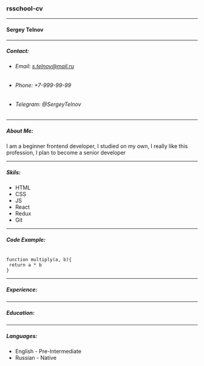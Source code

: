 ### rsschool-cv

---

#### Sergey Telnov

---

##### Contact:

- ###### Email: s.telnov@mail.ru
- ###### Phone: +7-999-99-99
- ###### Telegram: @SergeyTelnov

---

##### About Me:

I am a beginner frontend developer, I studied on my own, I really like this profession, I plan to become a senior developer

---

##### Skils:

- HTML
- CSS
- JS
- React
- Redux
- Git

---

##### Code Example:

```

function multiply(a, b){
 return a * b
}

```

---

##### Experience:

---

##### Education:

---

##### Languages:

- English - Pre-Intermediate
- Russian - Native
